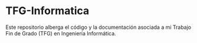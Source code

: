 # TFG-Informatica
Este repositorio alberga el código y la documentación asociada a mi Trabajo Fin de Grado (TFG) en Ingeniería Informática.
